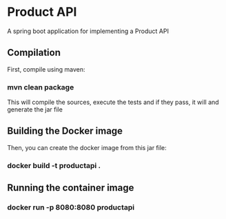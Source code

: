 # Product API

A spring boot application for implementing a Product API

## Compilation

First, compile using maven:

### mvn clean package

This will compile the sources, execute the tests and if they pass, it will and generate the jar file

## Building the Docker image

Then, you can create the docker image from this jar file:

### docker build -t productapi .

## Running the container image

### docker run -p 8080:8080 productapi
